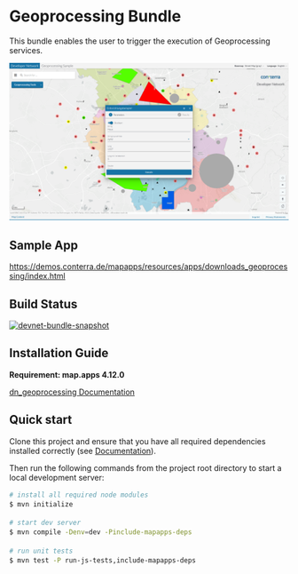 # Geoprocessing Bundle

This bundle enables the user to trigger the execution of Geoprocessing services.

![Screenshot App](https://github.com/conterra/mapapps-geoprocessing/blob/main/screenshot.png)

## Sample App
https://demos.conterra.de/mapapps/resources/apps/downloads_geoprocessing/index.html

## Build Status
[![devnet-bundle-snapshot](https://github.com/conterra/mapapps-geoprocessing/actions/workflows/devnet-bundle-snapshot.yml/badge.svg)](https://github.com/conterra/mapapps-geoprocessing/actions/workflows/devnet-bundle-snapshot.yml)

## Installation Guide
**Requirement: map.apps 4.12.0**

[dn_geoprocessing Documentation](https://github.com/conterra/mapapps-geoprocessing/tree/master/src/main/js/bundles/dn_geoprocessing)

## Quick start

Clone this project and ensure that you have all required dependencies installed correctly (see [Documentation](https://docs.conterra.de/en/mapapps/latest/developersguide/getting-started/set-up-development-environment.html)).

Then run the following commands from the project root directory to start a local development server:

```bash
# install all required node modules
$ mvn initialize

# start dev server
$ mvn compile -Denv=dev -Pinclude-mapapps-deps

# run unit tests
$ mvn test -P run-js-tests,include-mapapps-deps
```

